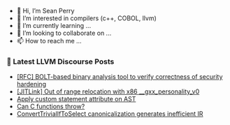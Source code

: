 - 👋 Hi, I’m Sean Perry
- 👀 I’m interested in compilers (c++, COBOL, llvm)
- 🌱 I’m currently learning ...
- 💞️ I’m looking to collaborate on ...
- 📫 How to reach me ...

<!---
s66perry/s66perry is a ✨ special ✨ repository because its `README.md` (this file) appears on your GitHub profile.
You can click the Preview link to take a look at your changes.
--->
### 📕 Latest LLVM Discourse Posts

<!-- DISCOURSE-LLVM:START -->
- [[RFC] BOLT-based binary analysis tool to verify correctness of security hardening](https://discourse.llvm.org/t/rfc-bolt-based-binary-analysis-tool-to-verify-correctness-of-security-hardening/78148#post_5)
- [[JITLink] Out of range relocation with x86 __gxx_personality_v0](https://discourse.llvm.org/t/jitlink-out-of-range-relocation-with-x86-gxx-personality-v0/78177#post_6)
- [Apply custom statement attribute on AST](https://discourse.llvm.org/t/apply-custom-statement-attribute-on-ast/78207#post_4)
- [Can C functions throw?](https://discourse.llvm.org/t/can-c-functions-throw/78243#post_2)
- [ConvertTrivialIfToSelect canonicalization generates inefficient IR](https://discourse.llvm.org/t/converttrivialiftoselect-canonicalization-generates-inefficient-ir/78234#post_5)
<!-- DISCOURSE-LLVM:END -->
